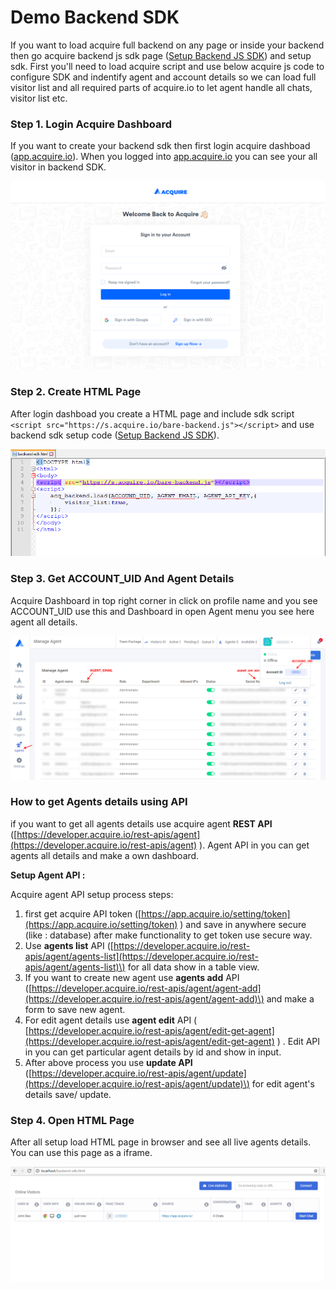 # Demo Backend SDK

If you want to load acquire full backend on any page or inside your backend then go acquire backend js sdk page \([Setup Backend JS SDK](https://developers.acquire.io/setup-backend-js-sdk)\) and setup sdk. First you'll need to load acquire script and use below acquire js code to configure SDK and indentify agent and account details so we can load full visitor list and all required parts of acquire.io to let agent handle all chats, visitor list etc.

### Step 1. Login Acquire Dashboard <a id="step-1--login-acquire-dashboard"></a>

If you want to create your backend sdk then first login acquire dashboad \([app.acquire.io](https://app.acquire.io/)\). When you logged into [app.acquire.io](https://app.acquire.io/) you can see your all visitor in backend SDK.

![Acquire Login](../../.gitbook/assets/image%20%285%29.png)

### Step 2. Create HTML Page <a id="step-2--create-html-page"></a>

After login dashboad you create a HTML page and include sdk script `<script src="https://s.acquire.io/bare-backend.js"></script>` and use backend sdk setup code \([Setup Backend JS SDK](https://developers.acquire.io/setup-backend-js-sdk)\).

![](../../.gitbook/assets/backend-html.PNG)

### Step 3. Get ACCOUNT\_UID And Agent Details <a id="step-3--get-account_uid-and-agent-details"></a>

Acquire Dashboard in top right corner in click on profile name and  you  see ACCOUNT\_UID use this and Dashboard in open Agent menu you see here agent all details.

![Agents List](../../.gitbook/assets/get-agent-email-id%20%281%29.PNG)

### How to get Agents details using API

if you want to get all agents details use acquire agent **REST API** \([https://developer.acquire.io/rest-apis/agent](https://developer.acquire.io/rest-apis/agent) \). Agent API in you can get agents all details and make a own dashboard.

**Setup Agent API :**

Acquire agent API setup process steps:

1. first get acquire API token \([https://app.acquire.io/setting/token](https://app.acquire.io/setting/token) \) and  save in anywhere secure \(like : database\) after make functionality to get token use secure way.
2. Use **agents list** API \([https://developer.acquire.io/rest-apis/agent/agents-list](https://developer.acquire.io/rest-apis/agent/agents-list)\) for all data show in a table view.
3. If you want to create new agent use **agents add** API \([https://developer.acquire.io/rest-apis/agent/agent-add](https://developer.acquire.io/rest-apis/agent/agent-add)\) and make a form to save new agent.
4.  For edit agent details use **agent edit** API \( [https://developer.acquire.io/rest-apis/agent/edit-get-agent](https://developer.acquire.io/rest-apis/agent/edit-get-agent) \) . Edit API in you can get particular agent details by id and show in input.
5. After above process you use **update API** \([https://developer.acquire.io/rest-apis/agent/update](https://developer.acquire.io/rest-apis/agent/update)\) for edit agent's details save/ update.

### Step 4. Open HTML Page <a id="step-4--open-html-page"></a>

After all setup load HTML page in browser and see all live agents details. You can use this page as a iframe.

![Visitors List](../../.gitbook/assets/backend-show-agent.PNG)



